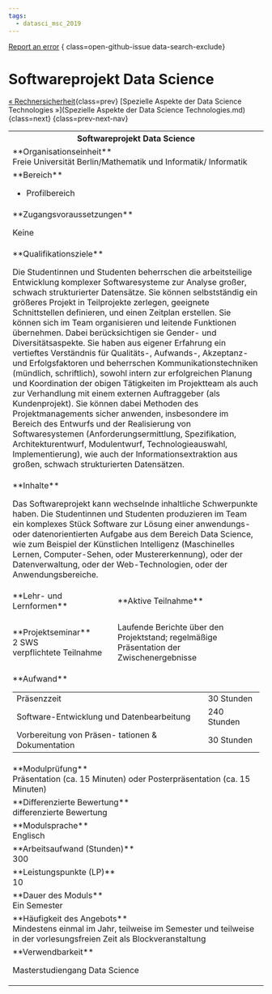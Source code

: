 ```yaml
---
tags:
  - datasci_msc_2019
---
```

[Report an error](https://github.com/SGSSGene/FUB-SUP/issues/new?title=Error%20in%20%22Softwareprojekt%20Data%20Science%22&body=There%20seems%20to%20be%20an%20error%20in%20module%20%22Softwareprojekt%20Data%20Science%22%2E%0A%0A%3CDescribe%20here%20a%20slightly%20more%20detailed%20description%20of%20what%20is%20wrong%3E&labels=bug)
{ class=open-github-issue data-search-exclude}

# Softwareprojekt Data Science

[« Rechnersicherheit](Rechnersicherheit.md){class=prev}
[Spezielle Aspekte der Data Science Technologies »](Spezielle Aspekte der Data Science Technologies.md){class=next}
{class=prev-next-nav}

<table markdown id="moduledesc">
<tr markdown class="moduledesc_head"><th colspan="2">Softwareprojekt Data Science </th></tr>
<tr markdown><td colspan="2">**Organisationseinheit**   <br>Freie Universität Berlin/Mathematik und Informatik/ Informatik</td></tr>

<tr markdown><td colspan="2">**Bereich**<br>


- Profilbereich

</td></tr>

<tr markdown><td colspan="2">**Zugangsvoraussetzungen** <br>

Keine


</td></tr>
<tr markdown><td colspan="2">**Qualifikationsziele**    <br>

Die Studentinnen und Studenten beherrschen die arbeitsteilige Entwicklung
komplexer Softwaresysteme zur Analyse großer, schwach strukturierter
Datensätze. Sie können selbstständig ein größeres Projekt in Teilprojekte
zerlegen, geeignete Schnittstellen definieren, und einen Zeitplan erstellen.
Sie können sich im Team organisieren und leitende Funktionen übernehmen.
Dabei berücksichtigen sie Gender- und Diversitätsaspekte. Sie haben aus
eigener Erfahrung ein vertieftes Verständnis für Qualitäts-, Aufwands-,
Akzeptanz- und Erfolgsfaktoren und beherrschen Kommunikationstechniken
(mündlich, schriftlich), sowohl intern zur erfolgreichen Planung und
Koordination der obigen Tätigkeiten im Projektteam als auch zur Verhandlung
mit einem externen Auftraggeber (als Kundenprojekt). Sie können dabei
Methoden des Projektmanagements sicher anwenden, insbesondere im Bereich des
Entwurfs und der Realisierung von Softwaresystemen (Anforderungsermittlung,
Spezifikation, Architekturentwurf, Modulentwurf, Technologieauswahl,
Implementierung), wie auch der Informationsextraktion aus großen, schwach
strukturierten Datensätzen.


</td></tr>
<tr markdown><td colspan="2">**Inhalte**                <br>

Das Softwareprojekt kann wechselnde inhaltliche Schwerpunkte haben. Die
Studentinnen und Studenten produzieren im Team ein komplexes Stück Software
zur Lösung einer anwendungs- oder datenorientierten Aufgabe aus dem Bereich
Data Science, wie zum Beispiel der Künstlichen Intelligenz (Maschinelles
Lernen, Computer-Sehen, oder Mustererkennung), oder der Datenverwaltung,
oder der Web-Technologien, oder der Anwendungsbereiche.


</td></tr>

<tr markdown><td>**Lehr- und Lernformen**</td><td>**Aktive Teilnahme**</td></tr>
<tr markdown><td> **Projektseminar** <br>2 SWS <br> verpflichtete Teilnahme</td><td>

Laufende Berichte über den Projektstand; regelmäßige Präsentation der Zwischenergebnisse
</td></tr>
<tr markdown><td colspan="2">**Aufwand**                <br>
<table class="aufwand_table">
<tr><td>Präsenzzeit</td><td>30 Stunden</td></tr>
<tr><td>Software-Entwicklung und Datenbearbeitung</td><td>240 Stunden</td></tr>
<tr><td>Vorbereitung von Präsen- tationen & Dokumentation</td><td>30 Stunden</td></tr>
</table>

</td></tr>
<tr markdown><td colspan="2">**Modulprüfung**             <br>Präsentation (ca. 15 Minuten) oder Posterpräsentation (ca. 15 Minuten)


</td></tr>
<tr markdown><td colspan="2">**Differenzierte Bewertung** <br>differenzierte Bewertung

</td></tr>
<tr markdown><td colspan="2">**Modulsprache**             <br>Englisch</td></tr>
<tr markdown><td colspan="2">**Arbeitsaufwand (Stunden)** <br>300</td></tr>
<tr markdown><td colspan="2">**Leistungspunkte (LP)**     <br>10</td></tr>
<tr markdown><td colspan="2">**Dauer des Moduls**         <br>Ein Semester</td></tr>
<tr markdown><td colspan="2">**Häufigkeit des Angebots**  <br>Mindestens einmal im Jahr, teilweise im Semester und teilweise in
der vorlesungsfreien Zeit als Blockveranstaltung</td></tr>
<tr markdown><td colspan="2">**Verwendbarkeit**           <br>

Masterstudiengang Data Science


</td></tr>

</table>
